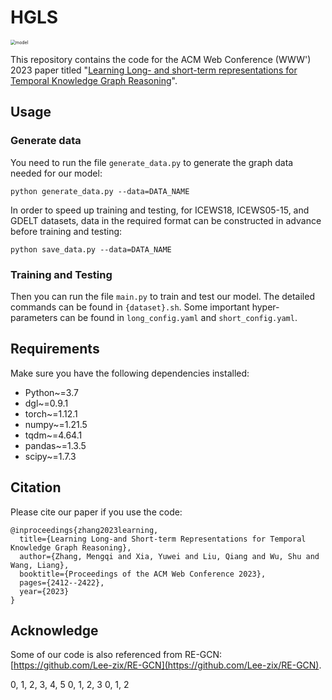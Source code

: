 # HGLS

<img src="hgls.png" alt="model" style="zoom: 50%;" />

This repository contains the code for the ACM Web Conference (WWW') 2023 paper titled "[Learning Long- and short-term representations for Temporal Knowledge Graph Reasoning](https://dl.acm.org/doi/abs/10.1145/3543507.3583242)". 

## Usage

### Generate data

You need to run the file `generate_data.py` to generate the graph data needed for our model:

```python generate_data.py --data=DATA_NAME```

In order to speed up training and testing, for ICEWS18, ICEWS05-15, and GDELT datasets, data in the required format can be constructed in advance before training and testing:

```python save_data.py --data=DATA_NAME```

### Training and Testing 

Then you can run the file `main.py` to train and test our model. 
The detailed commands can be found in `{dataset}.sh`. Some important hyper-parameters can be found in ```long_config.yaml```
and ```short_config.yaml```.


## Requirements

Make sure you have the following dependencies installed:
- Python~=3.7
- dgl~=0.9.1
- torch~=1.12.1
- numpy~=1.21.5
- tqdm~=4.64.1
- pandas~=1.3.5
- scipy~=1.7.3

## Citation

Please cite our paper if you use the code:

```
@inproceedings{zhang2023learning,
  title={Learning Long-and Short-term Representations for Temporal Knowledge Graph Reasoning},
  author={Zhang, Mengqi and Xia, Yuwei and Liu, Qiang and Wu, Shu and Wang, Liang},
  booktitle={Proceedings of the ACM Web Conference 2023},
  pages={2412--2422},
  year={2023}
}
```

## Acknowledge

Some of our code is also referenced from RE-GCN: [https://github.com/Lee-zix/RE-GCN](https://github.com/Lee-zix/RE-GCN).

0, 1, 2, 3, 4, 5
      0, 1, 2, 3
0, 1, 2


